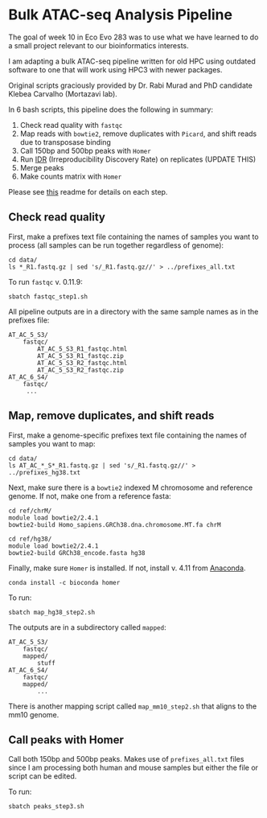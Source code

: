 # Bulk ATAC-seq Analysis Pipeline
The goal of week 10 in Eco Evo 283 was to use what we have learned to do a small project relevant to our bioinformatics interests. 

I am adapting a bulk ATAC-seq pipeline written for old HPC using outdated software to one that will work using HPC3 with newer packages.

Original scripts graciously provided by Dr. Rabi Murad and PhD candidate Klebea Carvalho (Mortazavi lab).

In 6 bash scripts, this pipeline does the following in summary:
1) Check read quality with `fastqc`
2) Map reads with `bowtie2`, remove duplicates with `Picard`, and shift reads due to transposase binding
3) Call 150bp and 500bp peaks with `Homer`
4) Run [IDR](https://github.com/karmel/homer-idr) (Irreproducibility Discovery Rate) on replicates (UPDATE THIS)
5) Merge peaks
6) Make counts matrix with `Homer`

Please see [this](https://github.com/erebboah/bulk_atac_pipeline/tree/main/scripts) readme for details on each step.

## Check read quality
First, make a prefixes text file containing the names of samples you want to process (all samples can be run together regardless of genome):
```
cd data/
ls *_R1.fastq.gz | sed 's/_R1.fastq.gz//' > ../prefixes_all.txt
```

To run `fastqc` v. 0.11.9:
```
sbatch fastqc_step1.sh
```

All pipeline outputs are in a directory with the same sample names as in the prefixes file:
```
AT_AC_5_S3/
    fastqc/
        AT_AC_5_S3_R1_fastqc.html
        AT_AC_5_S3_R1_fastqc.zip
        AT_AC_5_S3_R2_fastqc.html
        AT_AC_5_S3_R2_fastqc.zip
AT_AC_6_S4/
    fastqc/
     ...     
```

## Map, remove duplicates, and shift reads
First, make a genome-specific prefixes text file containing the names of samples you want to map:
```
cd data/
ls AT_AC_*_S*_R1.fastq.gz | sed 's/_R1.fastq.gz//' > ../prefixes_hg38.txt
```

Next, make sure there is a `bowtie2` indexed M chromosome and reference genome. If not, make one from a reference fasta:
```
cd ref/chrM/
module load bowtie2/2.4.1
bowtie2-build Homo_sapiens.GRCh38.dna.chromosome.MT.fa chrM
```

```
cd ref/hg38/
module load bowtie2/2.4.1
bowtie2-build GRCh38_encode.fasta hg38
```

Finally, make sure `Homer` is installed. If not, install v. 4.11 from [Anaconda](https://anaconda.org/bioconda/homer). 
```
conda install -c bioconda homer
```

To run:
```
sbatch map_hg38_step2.sh
```

The outputs are in a subdirectory called `mapped`:
```
AT_AC_5_S3/
    fastqc/
    mapped/
        stuff
AT_AC_6_S4/
    fastqc/
    mapped/
        ...
```

There is another mapping script called `map_mm10_step2.sh` that aligns to the mm10 genome.

## Call peaks with Homer
Call both 150bp and 500bp peaks. Makes use of `prefixes_all.txt` files since I am processing both human and mouse samples but either the file or script can be edited.

To run:
```
sbatch peaks_step3.sh
```
